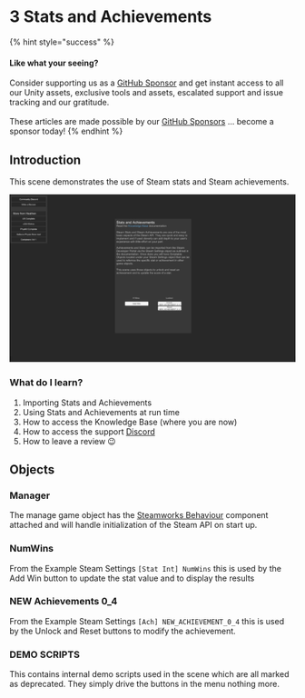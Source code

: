 # 3 Stats and Achievements

{% hint style="success" %}
#### Like what your seeing?

Consider supporting us as a [GitHub Sponsor](../../../company/concepts/become-a-sponsor.md) and get instant access to all our Unity assets, exclusive tools and assets, escalated support and issue tracking and our gratitude.\
\
These articles are made possible by our [GitHub Sponsors](https://github.com/sponsors/heathen-engineering) ... become a sponsor today!
{% endhint %}

## Introduction&#x20;

This scene demonstrates the use of Steam stats and Steam achievements.

![](<../../../.gitbook/assets/image (172) (1) (1) (1) (1).png>)

### What do I learn?

1. Importing Stats and Achievements
2. Using Stats and Achievements at run time
3. How to access the Knowledge Base (where you are now)
4. How to access the support [Discord ](https://discord.gg/6X3xrRc)
5. How to leave a review 😉

## Objects

### Manager

The manage game object has the [Steamworks Behaviour](../components/steamworks-behaviour.md) component attached and will handle initialization of the Steam API on start up.

### NumWins

From the Example Steam Settings `[Stat Int] NumWins` this is used by the Add Win button to update the stat value and to display the results

### NEW Achievements 0\_4

From the Example Steam Settings `[Ach] NEW_ACHIEVEMENT_0_4` this is used by the Unlock and Reset buttons to modify the achievement.

### DEMO SCRIPTS

This contains internal demo scripts used in the scene which are all marked as deprecated. They simply drive the buttons in the menu nothing more.
